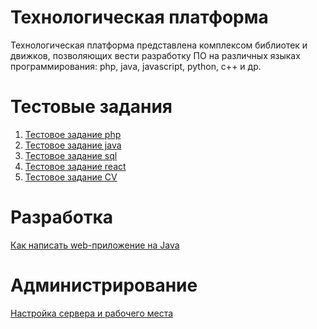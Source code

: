 # Технологическая платформа

Технологическая платформа представлена комплексом библиотек и движков, позволяющих вести разработку ПО
на различных языках программирования: php, java, javascript, python, c++ и др.

# Тестовые задания

1. [Тестовое задание php](https://github.com/ilb/testapp)
2. [Тестовое задание java](https://github.com/ilb/java-test-app)
3. [Тестовое задание sql](https://github.com/ilb/sql-test-app)
4. [Тестовое задание react](https://github.com/ilb/react-test-app)
4. [Тестовое задание CV](https://github.com/ilb/opencv-test-app)

# Разработка

[Как написать web-приложение на Java](jparestresource/howto_writewebapp.xhtml)

# Администрирование

[Настройка сервера и рабочего места](https://ilb.github.io/osboxes/)
